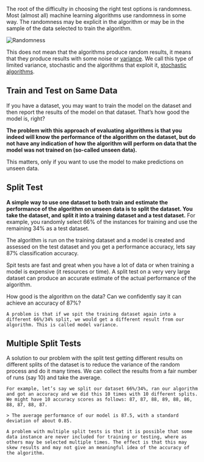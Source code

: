 The root of the difficulty in choosing the right test options is randomness. Most (almost all) machine learning algorithms use randomness in some way. The randomness may be explicit in the algorithm or may be in the sample of the data selected to train the algorithm.

![Randomness](https://machinelearningmastery.com/wp-content/uploads/2014/02/randomness-300x200.jpg)


This does not mean that the algorithms produce random results, it means that they produce results with some noise or [variance](https://en.wikipedia.org/wiki/Variance). We call this type of limited variance, stochastic and the algorithms that exploit it, [stochastic algorithms](https://en.wikipedia.org/wiki/Stochastic_process).

## Train and Test on Same Data

If you have a dataset, you may want to train the model on the dataset and then report the results of the model on that dataset. That’s how good the model is, right?

**The problem with this approach of evaluating algorithms is that you indeed will know the performance of the algorithm on the dataset, but do not have any indication of how the algorithm will perform on data that the model was not trained on (so-called unseen data).**

This matters, only if you want to use the model to make predictions on unseen data.

## Split Test

**A simple way to use one dataset to both train and estimate the performance of the algorithm on unseen data is to split the dataset. You take the dataset, and split it into a training dataset and a test dataset.** For example, you randomly select 66% of the instances for training and use the remaining 34% as a test dataset.

The algorithm is run on the training dataset and a model is created and assessed on the test dataset and you get a performance accuracy, lets say 87% classification accuracy.

Spit tests are fast and great when you have a lot of data or when training a model is expensive (it resources or time). A split test on a very very large dataset can produce an accurate estimate of the actual performance of the algorithm.

How good is the algorithm on the data? Can we confidently say it can achieve an accuracy of 87%?

```ad-caution
A problem is that if we spit the training dataset again into a different 66%/34% split, we would get a different result from our algorithm. This is called model variance.
```

## Multiple Split Tests

A solution to our problem with the split test getting different results on different splits of the dataset is to reduce the variance of the random process and do it many times. We can collect the results from a fair number of runs (say 10) and take the average.

```ad-example
For example, let’s say we split our dataset 66%/34%, ran our algorithm and got an accuracy and we did this 10 times with 10 different splits. We might have 10 accuracy scores as follows: 87, 87, 88, 89, 88, 86, 88, 87, 88, 87.

> The average performance of our model is 87.5, with a standard deviation of about 0.85.
```

```ad-danger
A problem with multiple split tests is that it is possible that some data instance are never included for training or testing, where as others may be selected multiple times. The effect is that this may skew results and may not give an meaningful idea of the accuracy of the algorithm.
```